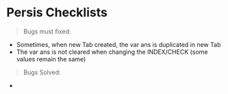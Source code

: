 # Persis Checklists

> Bugs must fixed:
* Sometimes, when new Tab created, the var ans is duplicated in new Tab
* The var ans is not cleared when changing the INDEX/CHECK (some values remain the same)

> Bugs Solved:
* 
